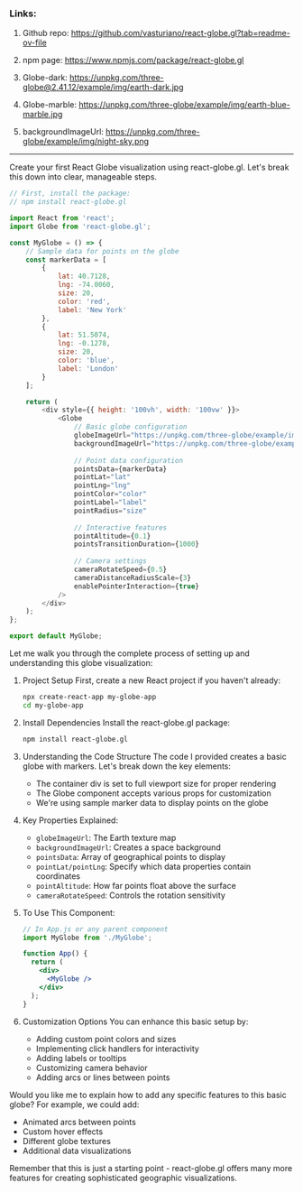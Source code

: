 ### Links: 
1. Github repo: https://github.com/vasturiano/react-globe.gl?tab=readme-ov-file
2. npm page: https://www.npmjs.com/package/react-globe.gl

3. Globe-dark: https://unpkg.com/three-globe@2.41.12/example/img/earth-dark.jpg
4. Globe-marble: https://unpkg.com/three-globe/example/img/earth-blue-marble.jpg
5. backgroundImageUrl: https://unpkg.com/three-globe/example/img/night-sky.png

---

Create your first React Globe visualization using react-globe.gl. Let's break this down into clear, manageable steps.

```javascript
// First, install the package:
// npm install react-globe.gl

import React from 'react';
import Globe from 'react-globe.gl';

const MyGlobe = () => {
    // Sample data for points on the globe
    const markerData = [
        {
            lat: 40.7128,
            lng: -74.0060,
            size: 20,
            color: 'red',
            label: 'New York'
        },
        {
            lat: 51.5074,
            lng: -0.1278,
            size: 20,
            color: 'blue',
            label: 'London'
        }
    ];

    return (
        <div style={{ height: '100vh', width: '100vw' }}>
            <Globe
                // Basic globe configuration
                globeImageUrl="https://unpkg.com/three-globe/example/img/earth-blue-marble.jpg"
                backgroundImageUrl="https://unpkg.com/three-globe/example/img/night-sky.png"
                
                // Point data configuration
                pointsData={markerData}
                pointLat="lat"
                pointLng="lng"
                pointColor="color"
                pointLabel="label"
                pointRadius="size"
                
                // Interactive features
                pointAltitude={0.1}
                pointsTransitionDuration={1000}
                
                // Camera settings
                cameraRotateSpeed={0.5}
                cameraDistanceRadiusScale={3}
                enablePointerInteraction={true}
            />
        </div>
    );
};

export default MyGlobe;

```

Let me walk you through the complete process of setting up and understanding this globe visualization:

1. Project Setup
   First, create a new React project if you haven't already:
   ```bash
   npx create-react-app my-globe-app
   cd my-globe-app
   ```

2. Install Dependencies
   Install the react-globe.gl package:
   ```bash
   npm install react-globe.gl
   ```

3. Understanding the Code Structure
   The code I provided creates a basic globe with markers. Let's break down the key elements:

   - The container div is set to full viewport size for proper rendering
   - The Globe component accepts various props for customization
   - We're using sample marker data to display points on the globe

4. Key Properties Explained:
   - `globeImageUrl`: The Earth texture map
   - `backgroundImageUrl`: Creates a space background
   - `pointsData`: Array of geographical points to display
   - `pointLat/pointLng`: Specify which data properties contain coordinates
   - `pointAltitude`: How far points float above the surface
   - `cameraRotateSpeed`: Controls the rotation sensitivity

5. To Use This Component:
   ```jsx
   // In App.js or any parent component
   import MyGlobe from './MyGlobe';

   function App() {
     return (
       <div>
         <MyGlobe />
       </div>
     );
   }
   ```

6. Customization Options
   You can enhance this basic setup by:
   - Adding custom point colors and sizes
   - Implementing click handlers for interactivity
   - Adding labels or tooltips
   - Customizing camera behavior
   - Adding arcs or lines between points

Would you like me to explain how to add any specific features to this basic globe? For example, we could add:
- Animated arcs between points
- Custom hover effects
- Different globe textures
- Additional data visualizations

Remember that this is just a starting point - react-globe.gl offers many more features for creating sophisticated geographic visualizations.